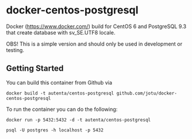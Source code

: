 docker-centos-postgresql
========================

Docker (https://www.docker.com/) build for CentOS 6 and PostgreSQL 9.3 that create database with sv_SE.UTF8 locale.

OBS! This is a simple version and should only be used in development or testing.

Getting Started
---------------

You can build this container from Github via

	docker build -t autenta/centos-postgresql github.com/jotu/docker-centos-postgresql


To run the container you can do the following:

	docker run -p 5432:5432 -d -t autenta/centos-postgresql

	psql -U postgres -h localhost -p 5432

